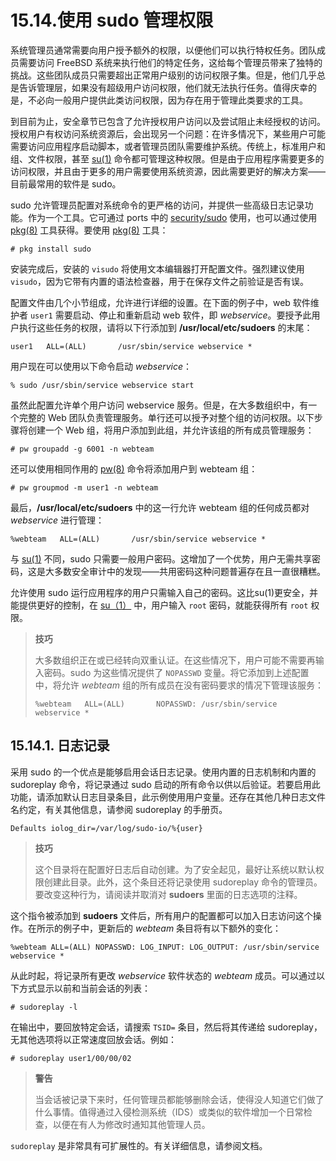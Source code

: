 # 15.14.使用 sudo 管理权限

系统管理员通常需要向用户授予额外的权限，以便他们可以执行特权任务。团队成员需要访问 FreeBSD 系统来执行他们的特定任务，这给每个管理员带来了独特的挑战。这些团队成员只需要超出正常用户级别的访问权限子集。但是，他们几乎总是告诉管理层，如果没有超级用户访问权限，他们就无法执行任务。值得庆幸的是，不必向一般用户提供此类访问权限，因为存在用于管理此类要求的工具。

到目前为止，安全章节已包含了允许授权用户访问以及尝试阻止未经授权的访问。授权用户有权访问系统资源后，会出现另一个问题：在许多情况下，某些用户可能需要访问应用程序启动脚本，或者管理员团队需要维护系统。传统上，标准用户和组、文件权限，甚至 [su(1)](https://www.freebsd.org/cgi/man.cgi?query=su\&sektion=1\&format=html) 命令都可管理这种权限。但是由于应用程序需要更多的访问权限，并且由于更多的用户需要使用系统资源，因此需要更好的解决方案——目前最常用的软件是 sudo。

sudo 允许管理员配置对系统命令的更严格的访问，并提供一些高级日志记录功能。作为一个工具。它可通过 ports 中的 [security/sudo](https://cgit.freebsd.org/ports/tree/security/sudo/pkg-descr) 使用，也可以通过使用 [pkg(8)](https://www.freebsd.org/cgi/man.cgi?query=pkg\&sektion=8\&format=html) 工具获得。要使用 [pkg(8)](https://www.freebsd.org/cgi/man.cgi?query=pkg\&sektion=8\&format=html) 工具：

```
# pkg install sudo
```

安装完成后，安装的 `visudo` 将使用文本编辑器打开配置文件。强烈建议使用 `visudo`，因为它带有内置的语法检查器，用于在保存文件之前验证是否有误。

配置文件由几个小节组成，允许进行详细的设置。在下面的例子中，web 软件维护者 `user1` 需要启动、停止和重新启动 web 软件，即 _webservice_。要授予此用户执行这些任务的权限，请将以下行添加到 **/usr/local/etc/sudoers** 的末尾：

```
user1   ALL=(ALL)       /usr/sbin/service webservice *
```

用户现在可以使用以下命令启动 _webservice_：

```
% sudo /usr/sbin/service webservice start
```

虽然此配置允许单个用户访问 webservice 服务。但是，在大多数组织中，有一个完整的 Web 团队负责管理服务。单行还可以授予对整个组的访问权限。以下步骤将创建一个 Web 组，将用户添加到此组，并允许该组的所有成员管理服务：

```
# pw groupadd -g 6001 -n webteam
```

还可以使用相同作用的 [pw(8)](https://www.freebsd.org/cgi/man.cgi?query=pw\&sektion=8\&format=html) 命令将添加用户到 webteam 组：

```
# pw groupmod -m user1 -n webteam
```

最后，**/usr/local/etc/sudoers** 中的这一行允许 webteam 组的任何成员都对 _webservice_ 进行管理：

```
%webteam   ALL=(ALL)       /usr/sbin/service webservice *
```

与 [su(1)](https://www.freebsd.org/cgi/man.cgi?query=su\&sektion=1\&format=html) 不同，sudo 只需要一般用户密码。这增加了一个优势，用户无需共享密码，这是大多数安全审计中的发现——共用密码这种问题普遍存在且一直很糟糕。

允许使用 sudo 运行应用程序的用户只需输入自己的密码。这比su(1)更安全，并能提供更好的控制，在 [su（1）](https://www.freebsd.org/cgi/man.cgi?query=su\&sektion=1\&format=html) 中，用户输入 `root` 密码，就能获得所有 `root` 权限。

> **技巧**
>
> 大多数组织正在或已经转向双重认证。在这些情况下，用户可能不需要再输入密码。sudo 为这些情况提供了 `NOPASSWD` 变量。将它添加到上述配置中，将允许 _webteam_ 组的所有成员在没有密码要求的情况下管理该服务：
>
> ```
> %webteam   ALL=(ALL)       NOPASSWD: /usr/sbin/service webservice *
> ```

## 15.14.1. 日志记录

采用 sudo 的一个优点是能够启用会话日志记录。使用内置的日志机制和内置的 sudoreplay 命令，将记录通过 sudo 启动的所有命令以供以后验证。若要启用此功能，请添加默认日志目录条目，此示例使用用户变量。还存在其他几种日志文件名约定，有关其他信息，请参阅 sudoreplay 的手册页。

```
Defaults iolog_dir=/var/log/sudo-io/%{user}
```

> **技巧**
>
> 这个目录将在配置好日志后自动创建。为了安全起见，最好让系统以默认权限创建此目录。此外，这个条目还将记录使用 sudoreplay 命令的管理员。要改变这种行为，请阅读并取消对 **sudoers** 里面的日志选项的注释。

这个指令被添加到 **sudoers** 文件后，所有用户的配置都可以加入日志访问这个操作。在所示的例子中，更新后的 _webteam_ 条目将有以下额外的变化：

```
%webteam ALL=(ALL) NOPASSWD: LOG_INPUT: LOG_OUTPUT: /usr/sbin/service webservice *
```

从此时起，将记录所有更改 _webservice_ 软件状态的 _webteam_ 成员。可以通过以下方式显示以前和当前会话的列表：

```
# sudoreplay -l
```

在输出中，要回放特定会话，请搜索 `TSID=` 条目，然后将其传递给 sudoreplay，无其他选项将以正常速度回放会话。例如：

```
# sudoreplay user1/00/00/02
```

> **警告**
>
> 当会话被记录下来时，任何管理员都能够删除会话，使得没人知道它们做了什么事情。值得通过入侵检测系统（IDS）或类似的软件增加一个日常检查，以便在有人为修改时通知其他管理人员。

`sudoreplay` 是非常具有可扩展性的。有关详细信息，请参阅文档。
